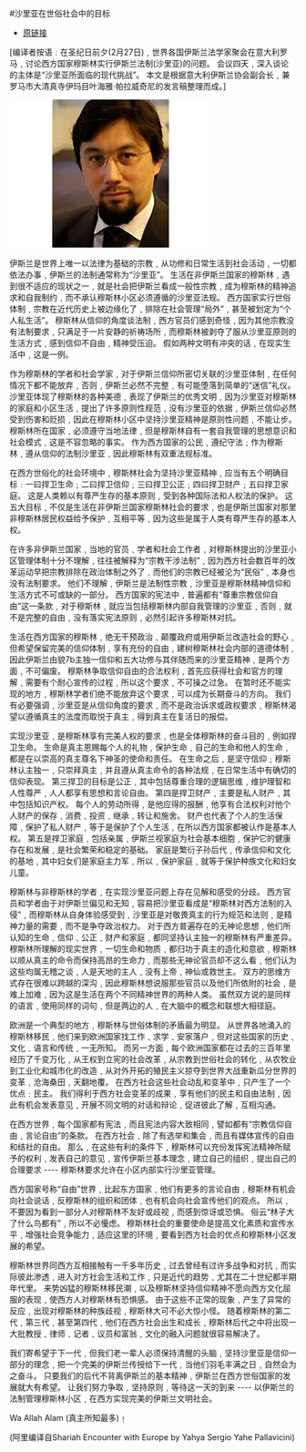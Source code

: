 #沙里亚在世俗社会中的目标

* [原链接](http://www.norislam.com/?viewnews-13293)

[编译者按语﹕在圣纪日前夕(2月27日)﹐世界各国伊斯兰法学家聚会在意大利罗马﹐讨论西方国家穆斯林实行伊斯兰法制(沙里亚)的问题。  会议四天﹐深入谈论的主体是“沙里亚所面临的现代挑战”。  本文是根据意大利伊斯兰协会副会长﹐兼罗马市大清真寺伊玛目叶海雅‧帕拉威奇尼的发言稿整理而成。]

![](imgs/01.jpg)

伊斯兰是世界上唯一以法律为基础的宗教﹐从功修和日常生活到社会活动﹐一切都依法办事﹐伊斯兰的法制通常称为“沙里亚”。  生活在非伊斯兰国家的穆斯林﹐遇到很不适应的现状之一﹐就是社会把伊斯兰看成一般性宗教﹐成为穆斯林的精神追求和自我制约﹐而不承认穆斯林小区必须遵循的沙里亚法规。   西方国家实行世俗体制﹐宗教在近代历史上被边缘化了﹐排除在社会管理“局外”﹐甚至被划定为“个人私生活”。   穆斯林从信仰的角度谈法制﹐西方官员们感到奇怪﹐因为其他宗教没有法制要求﹐只满足于一片安静的祈祷场所﹐而穆斯林被剥夺了服从沙里亚原则的生活方式﹐感到信仰不自由﹐精神受压迫。  假如两种文明有冲突的话﹐在现实生活中﹐这是一例。

作为穆斯林的学者和社会学家﹐对于伊斯兰信仰所密切关联的沙里亚体制﹐在任何情况下都不能放弃﹐否则﹐伊斯兰必然不完整﹐有可能堕落到简单的“迷信”礼仪。  沙里亚体现了穆斯林的各种美德﹐表现了伊斯兰的优秀文明﹐因为沙里亚对穆斯林的家庭和小区生活﹐提出了许多原则性规范﹐没有沙里亚的依据﹐伊斯兰信仰必然受到伤害和贬损﹐因此在穆斯林小区中坚持沙里亚精神是原则性问题﹐不能让步。  穆斯林所在国家﹐必须遵守当地法律﹐但是穆斯林自有一套自我管理的思想意识和社会模式﹐这是不容忽略的事实。  作为西方国家的公民﹐遵纪守法﹔作为穆斯林﹐遵从信仰的法制沙里亚﹐因此穆斯林有双重法规标准。

在西方世俗化的社会环境中﹐穆斯林社会为坚持沙里亚精神﹐应当有五个明确目标﹕一曰捍卫生命﹔二曰捍卫信仰﹔三曰捍卫公正﹔四曰捍卫财产﹔五曰捍卫家庭。  这是人类赖以有尊严生存的基本原则﹐受到各种国际法和人权法的保护。  这五大目标﹐不仅是生活在非伊斯兰国家穆斯林社会的要求﹐也是伊斯兰国家对那里非穆斯林居民权益给予保护﹐互相平等﹐因为这些是属于人类有尊严生存的基本人权。

在许多非伊斯兰国家﹐当地的官员﹑学者和社会工作者﹐对穆斯林提出的沙里亚小区管理体制十分不理解﹐往往被解释为“宗教干涉法制”﹐因为西方社会数百年的改革运动早把宗教排除在政治体制之外了﹐而他们的宗教已经被沦为“民俗”﹐本身也没有法制要求。  他们不理解﹐伊斯兰是法制性宗教﹐沙里亚是穆斯林精神信仰和生活方式不可或缺的一部分。  西方国家的宪法中﹐普遍都有“尊重宗教信仰自由”这一条款﹐对于穆斯林﹐就应当包括穆斯林内部自我管理的沙里亚﹐否则﹐就不是完整的自由﹐没有落实宪法原则﹐必然引起许多穆斯林对抗。

生活在西方国家的穆斯林﹐绝无干预政治﹑颠覆政府或用伊斯兰改造社会的野心﹐但希望保留完美的信仰体制﹐享有充份的自由﹐建树穆斯林社会内部的道德体制﹐因此伊斯兰由貌7b主独一信仰和五大功修与其伴随而来的沙里亚精神﹐是两个方面﹐不可偏废。   穆斯林争取信仰自由的合法权利﹐首先应获得社会和官方的理解﹐需要有个耐心宣传的过程﹐所以这个要求﹐不可操之过急。   在暂时还不能实现的地方﹐穆斯林学者们绝不能放弃这个要求﹐可以成为长期奋斗的方向。  我们有必要强调﹐沙里亚是从信仰角度的要求﹐而不是政治诉求或政权要求﹐穆斯林渴望以遵循真主的法度而取悦于真主﹐得到真主在复活日的报偿。

实现沙里亚﹐是穆斯林享有完美人权的要求﹐也是全体穆斯林的奋斗目的﹐例如捍卫生命。  生命是真主恩赐每个人的礼物﹐保护生命﹐自己的生命和他人的生命﹐都是在以崇高的真主尊名下神圣的使命和责任。  在生命之后﹐是坚守信仰﹔穆斯林认主独一﹐只崇拜真主﹐并且遵从真主命令的各种法规﹐在日常生活中有确切的信仰表现。  第三捍卫的目标是公正﹐其中包括尊重合理的逻辑思维﹐维护理智和人性尊严﹐人人都享有思想和言论自由。  第四是捍卫财产﹐主要是私人财产﹐其中包括知识产权。  每个人的劳动所得﹐是他应得的报酬﹐他享有合法权利对他个人财产的保存﹑消费﹑投资﹑继承﹑转让和施舍。  财产也代表了个人的生活保障﹐保护了私人财产﹐等于是保护了个人生活﹐在所以西方国家都被认作是基本人权。   第五是捍卫家庭﹐包括亲属﹐伊斯兰视家庭为社会基本细胞﹐保护它的健康存在和发展﹐是社会繁荣和稳定的基础。  家庭是繁衍子孙后代﹐传承信仰和文化的基地﹐其中妇女们是家庭主力军﹐所以﹐保护家庭﹐就等于保护种族文化和妇女儿童。

穆斯林与非穆斯林的学者﹐在实现沙里亚问题上存在见解和感受的分歧。  西方官员和学者由于对伊斯兰偏见和无知﹐容易把沙里亚看成是“穆斯林对西方法制的入侵”﹐而穆斯林从自身体验感受到﹐沙里亚是对敬畏真主的行为规范和法则﹐是精神力量的需要﹐而不是争夺政治权力。  对于西方普遍存在的无神论思想﹐他们所认知的生命﹑信仰﹑公正﹑财产和家庭﹐都同坚持认主独一的穆斯林有严重差异。 穆斯林所理解的现实世界﹐一切生命和物质﹐都归功于真主的造化和意欲﹐穆斯林以顺从真主的命令而保持高昂的生命力﹐而那些无神论官员却不这么看﹐他们认为这些均属无稽之谈﹐人是天地的主人﹐没有上帝﹑神仙或救世主。  双方的思维方式存在很难以跨越的深沟﹐因此穆斯林想说服那些官员以及他们所依附的社会﹐是难上加难﹐因为这是生活在两个不同精神世界的两种人类。  虽然双方说的是同样的语言﹐使用同样的词句﹐但是两边的人﹐在大脑中的概念和联想大相径庭。

欧洲是一个典型的地方﹐穆斯林与世俗体制的矛盾最为明显。 从世界各地涌入的穆斯林移民﹐他们来到欧洲国家找工作﹑求学﹑安家落户﹐但对这些国家的历史﹑文化﹑语言和传统﹐一无所知。  而另一方面﹐每个欧洲国家都在过去的三百年里经历了千变万化﹐从王权到立宪的社会改革﹐从宗教到世俗社会的转化﹐从农牧业到工业化和城市化的改造﹐从对外开拓的殖民主义掠夺到世界大战重新瓜分世界的变革﹐沧海桑田﹐天翻地覆。  在西方社会这些社会动乱和变革中﹐只产生了一个优点﹕民主。  我们得利于西方社会变革的成果﹐享有他们的民主和自由法制﹐因此有机会发表意见﹐开展不同文明的对话和辩论﹐促进彼此了解﹐互相沟通。

在西方世界﹐每个国家都有宪法﹐而且宪法内容大致相同﹐譬如都有“宗教信仰自由﹐言论自由”的条款。  在西方社会﹐除了有选举和集会﹐而且有媒体宣传的自由和结社的自由。 那么﹐在这些有利的条件下﹐穆斯林可以充份发挥宪法精神所赋予的权利﹐发表自己的意见﹐宣传伊斯兰基本理念﹐建立自己的组织﹐提出自己的合理要求 ---- 穆斯林要求允许在小区内部实行沙里亚管理。

西方国家号称“自由”世界﹐比起东方国家﹐他们有更多的言论自由﹐穆斯林有机会向社会说话﹐反穆斯林的组织和团体﹐也有机会向社会宣传他们的观点。  所以﹐不要因为看到一部分人对穆斯林不友好或歧视﹐而感到惊讶或恐惧。  俗云“林子大了什么鸟都有”﹐所以不必懮虑。  穆斯林社会的重要使命是提高文化素质和宣传水平﹐增强社会竞争能力﹐适应这里的环境﹐要看到西方社会的优点和穆斯林小区发展的希望。

穆斯林世界同西方互相接触有一千多年历史﹐过去曾经有过许多战争和对抗﹐而实际彼此渗透﹐进入对方社会生活和工作﹐只是近代的趋势﹐尤其在二十世纪都半期年代里。  来势凶猛的穆斯林移民潮﹐以及穆斯林坚持信仰精神不愿向西方文化屈服的表现﹐使西方人对穆斯林有恐惧感。  由于这些不正常的现象﹐产生了异常的反应﹐出现对穆斯林的种族歧视﹐穆斯林大可不必大惊小怪。  随着穆斯林的第二代﹐第三代﹐甚至第四代﹐他们在西方社会出生和成长﹐穆斯林后代之中将出现一大批教授﹑律师﹑记者﹑议员和富翁﹐文化的融入问题就很容易解决了。 

我们寄希望于下一代﹐但我们老一辈人必须保持清醒的头脑﹐坚持沙里亚是信仰一部分的理念﹐把一个完美的伊斯兰传授给下一代﹐当他们羽毛丰满之日﹐自然会为之奋斗。 只要我们的后代不背离伊斯兰的基本精神﹐伊斯兰在西方世俗国家的发展就大有希望。  让我们努力争取﹐坚持原则﹐等待这一天的到来 ---- 以伊斯兰的法制管理穆斯林小区﹐在西方实现完美的伊斯兰文明社会。

Wa Allah Alam (真主所知最多)﹗

 (阿里编译自Shariah Encounter with Europe by Yahya Sergio Yahe Pallavicini)